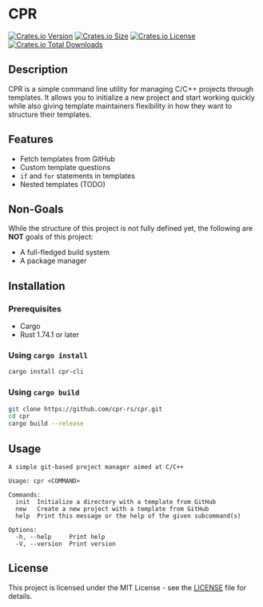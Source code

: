 # CPR

[![Crates.io Version](https://img.shields.io/crates/v/cpr-cli)](https://crates.io/crates/cpr-cli)
[![Crates.io Size](https://img.shields.io/crates/size/cpr-cli)](https://crates.io/crates/cpr-cli)
[![Crates.io License](https://img.shields.io/crates/l/cpr-cli)](https://crates.io/crates/cpr-cli)
[![Crates.io Total Downloads](https://img.shields.io/crates/d/cpr-cli)](https://crates.io/crates/cpr-cli)

## Description

CPR is a simple command line utility for managing C/C++ projects through templates. It allows you to initialize a new project and start working quickly while also giving template maintainers flexibility in how they want to structure their templates.

## Features

- Fetch templates from GitHub
- Custom template questions
- `if` and `for` statements in templates
- Nested templates (TODO)

## Non-Goals

While the structure of this project is not fully defined yet, the following are **NOT** goals of this project:

- A full-fledged build system
- A package manager

## Installation

### Prerequisites

- Cargo
- Rust 1.74.1 or later

### Using `cargo install`

```bash
cargo install cpr-cli
```

### Using `cargo build`

```bash
git clone https://github.com/cpr-rs/cpr.git
cd cpr
cargo build --release
```

## Usage

```helptext
A simple git-based project manager aimed at C/C++

Usage: cpr <COMMAND>

Commands:
  init  Initialize a directory with a template from GitHub
  new   Create a new project with a template from GitHub
  help  Print this message or the help of the given subcommand(s)

Options:
  -h, --help     Print help
  -V, --version  Print version
```

## License

This project is licensed under the MIT License - see the [LICENSE](LICENSE) file for details.
